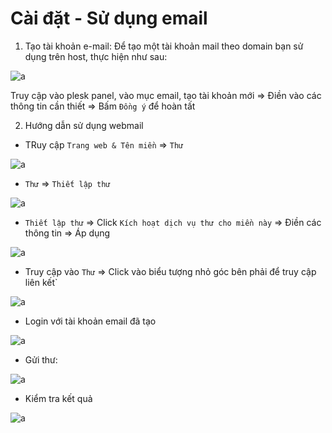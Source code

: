 # Cài đặt - Sử dụng email

1. Tạo tài khoản e-mail: Để tạo một tài khoản mail theo domain bạn sử dụng trên host, thực hiện như sau:

![a](https://f6-zpcloud.zdn.vn/7501611249393158692/8d425d26efad22f37bbc.jpg)

Truy cập vào plesk panel, vào mục email, tạo tài khoản mới => Điền vào các thông tin cần thiết => Bấm `Đồng ý` để hoàn tất

2. Hướng dẫn sử dụng webmail

- TRuy cập `Trang web & Tên miền` => `Thư`

![a](https://f6-zpcloud.zdn.vn/7793460287012008026/67e2f4f7ff63323d6b72.jpg)

- `Thư` => `Thiết lập thư`

![a](https://f6-zpcloud.zdn.vn/1330050094376993993/2e51d3afd83b15654c2a.jpg)

- `Thiết lập thư` => Click `Kích hoạt dịch vụ thư cho miền này` => Điền các thông tin => Áp dụng 

![a](https://f5-zpcloud.zdn.vn/6145192441732123940/ebe3d4cdd95914074d48.jpg)

- Truy cập vào `Thư` => Click vào biểu tượng nhỏ góc bên phải để truy cập liên kết`

![a](https://f6-zpcloud.zdn.vn/6905890720963293446/c6f1a1adae3963673a28.jpg)

- Login với tài khoản email đã tạo

![a](https://f6-zpcloud.zdn.vn/1468762992829464750/99c29af9996d54330d7c.jpg)

- Gửi thư:

![a](https://f6-zpcloud.zdn.vn/9042597399624591109/c0ec26c52551e80fb140.jpg)

- Kiểm tra kết quả 

![a](https://f6-zpcloud.zdn.vn/6418692784088534329/42c0bc32b8a675f82cb7.jpg)
